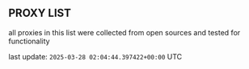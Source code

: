 ## PROXY LIST

all proxies in this list were collected from open sources and tested for functionality

last update: `2025-03-28 02:04:44.397422+00:00` UTC